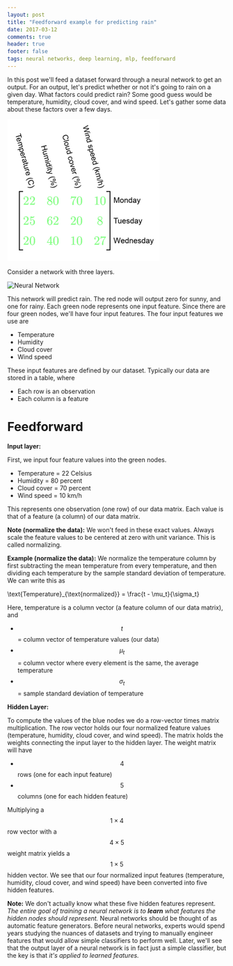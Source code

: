 ```yaml
---
layout: post
title: "Feedforward example for predicting rain"
date: 2017-03-12
comments: true
header: true
footer: false
tags: neural networks, deep learning, mlp, feedforward
---
```


In this post we'll feed a dataset forward through a neural network to get an output. For an output, let's predict whether or not it's going to rain on a given day. What factors could predict rain? Some good guess would be temperature, humidity, cloud cover, and wind speed. Let's gather some data about these factors over a few days. 

![Data raw](images/rain/data_raw_350_325.png)


Consider a network with three layers.

![Neural Network](http://www.texample.net/media/tikz/examples/PNG/neural-network.png)

This network will predict rain. The red node will output zero for sunny, and one for rainy. Each green node represents one input feature. Since there are four green nodes, we'll have four input features. The four input features we use are

* Temperature
* Humidity
* Cloud cover
* Wind speed

These input features are defined by our dataset. Typically our data are stored in a table, where

* Each row is an observation
* Each column is a feature

# Feedforward

__Input layer:__

First, we input four feature values into the green nodes.

* Temperature = 22 Celsius
* Humidity = 80 percent
* Cloud cover = 70 percent
* Wind speed = 10 km/h

This represents one observation (one row) of our data matrix. Each value is that of a feature (a column) of our data matrix.

__Note (normalize the data):__ We won't feed in these exact values. Always scale the feature values to be centered at zero with unit variance. This is called normalizing.

__Example (normalize the data):__ We normalize the temperature column by first subtracting the mean temperature from every temperature, and then dividing each temperature by the sample standard deviation of temperature. We can write this as

<dtex>\text{Temperature}_{\text{normalized}} = \frac{t - \mu_t}{\sigma_t}</dtex>

Here, temperature is a column vector (a feature column of our data matrix), and

* $$t$$ = column vector of temperature values (our data)
* $$\mu_t$$ = column vector where every element is the same, the average temperature
* $$\sigma_t$$ = sample standard deviation of temperature

__Hidden Layer:__

To compute the values of the blue nodes we do a row-vector times matrix multiplication. The row vector holds our four normalized feature values (temperature, humidity, cloud cover, and wind speed). The matrix holds the weights connecting the input layer to the hidden layer. The weight matrix will have

- $$4$$ rows (one for each input feature)
- $$5$$ columns (one for each hidden feature)

Multiplying a $$1 \times 4$$ row vector with a $$4 \times 5$$ weight matrix yields a $$1 \times 5$$ hidden vector. We see that our four normalized input features (temperature, humidity, cloud cover, and wind speed) have been converted into five hidden features.

__Note:__ We don't actually know what these five hidden features represent. _The entire goal of training a neural network is to __learn__ what features the hidden nodes should represent._ Neural networks should be thought of as automatic feature generators. Before neural networks, experts would spend years studying the nuances of datasets and trying to manually engineer features that would allow simple classifiers to perform well. Later, we'll see that the output layer of a neural network is in fact just a simple classifier, but the key is that _it's applied to learned features._


